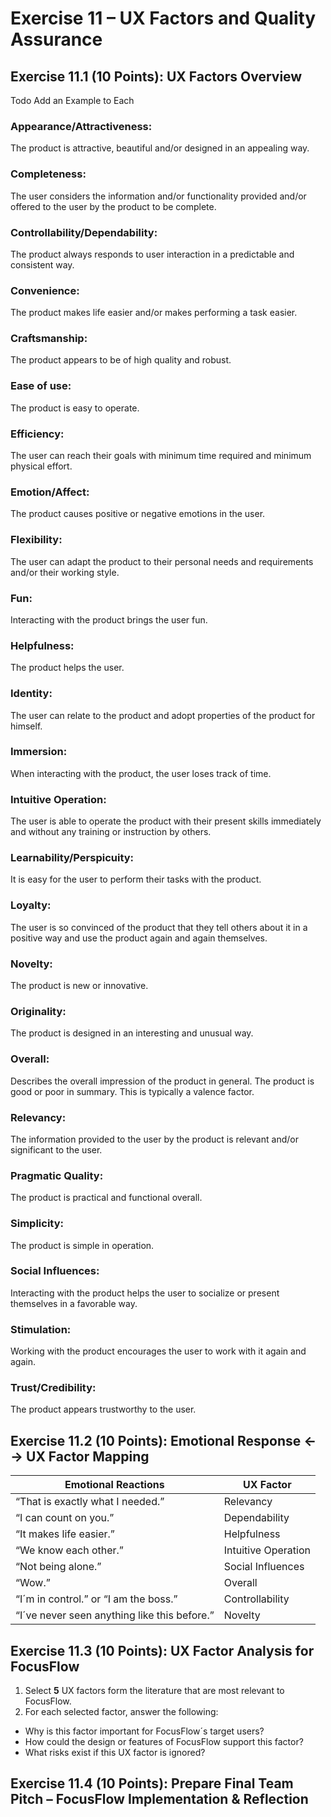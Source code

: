 # Exercise 11 – UX Factors and Quality Assurance

## Exercise 11.1 (10 Points): UX Factors Overview

Todo Add an Example to Each

### Appearance/Attractiveness: 
The product is attractive, beautiful and/or designed in an appealing way.

### Completeness: 
The user considers the information and/or functionality provided and/or offered to the user by the product to be complete.

### Controllability/Dependability: 
The product always responds to user interaction in a predictable and consistent way.

### Convenience:
 The product makes life easier and/or makes performing a task easier.

### Craftsmanship: 
The product appears to be of high quality and robust.

### Ease of use: 
The product is easy to operate.

### Efficiency: 
The user can reach their goals with minimum time required and minimum physical effort.

### Emotion/Affect: 
The product causes positive or negative emotions in the user.

### Flexibility:
 The user can adapt the product to their personal needs and requirements and/or their working style.

### Fun: 
Interacting with the product brings the user fun.

### Helpfulness: 
The product helps the user.

### Identity:
 The user can relate to the product and adopt properties of the product for himself.

### Immersion: 
When interacting with the product, the user loses track of time.

### Intuitive Operation:
 The user is able to operate the product with their present skills immediately and without any training or instruction by others.

### Learnability/Perspicuity: 
It is easy for the user to perform their tasks with the product.

### Loyalty: 
The user is so convinced of the product that they tell others about it in a positive way and use the product again and again themselves.

### Novelty: 
The product is new or innovative.

### Originality: 
The product is designed in an interesting and unusual way.

### Overall: 
Describes the overall impression of the product in general. 
The product is good or poor in summary. This is typically a valence factor.

### Relevancy: 
The information provided to the user by the product is relevant and/or significant to the user.

### Pragmatic Quality: 
The product is practical and functional overall.

### Simplicity: 
The product is simple in operation.

### Social Influences: 
Interacting with the product helps the user to socialize or present themselves in a favorable way.

### Stimulation: 
Working with the product encourages the user to work with it again and again.

### Trust/Credibility: 
The product appears trustworthy to the user.



## Exercise 11.2 (10 Points): Emotional Response &larr; &rarr; UX Factor Mapping


| Emotional Reactions                           | UX Factor |
| --------------------------------------------- | --------- |
| “That is exactly what I needed.”              | Relevancy |
| “I can count on you.”                         | Dependability |
| “It makes life easier.”                       | Helpfulness |
| “We know each other.”                         | Intuitive Operation |
| “Not being alone.”                            | Social Influences |
| “Wow.”                                        | Overall |
| “I´m in control.” or “I am the boss.”         | Controllability |
| “I´ve never seen anything like this before.”  | Novelty |


## Exercise 11.3 (10 Points): UX Factor Analysis for FocusFlow


1. Select **5** UX factors form the literature that are most relevant to FocusFlow.
2. For each selected factor, answer the following:
- Why is this factor important for FocusFlow´s target users?
- How could the design or features of FocusFlow support this factor?
- What risks exist if this UX factor is ignored?


## Exercise 11.4 (10 Points): Prepare Final Team Pitch – FocusFlow Implementation & Reflection

